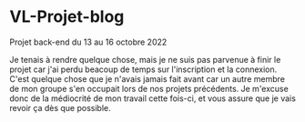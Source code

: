 # VL-Projet-blog
Projet back-end du 13 au 16 octobre 2022

Je tenais à rendre quelque chose, mais je ne suis pas parvenue à finir le projet car j'ai perdu beacoup de temps sur l'inscription et la connexion. C'est quelque chose que je n'avais jamais fait avant car un autre membre de mon groupe s'en occupait lors de nos projets précédents. Je m'excuse donc de la médiocrité de mon travail cette fois-ci, et vous assure que je vais revoir ça dès que possible.
